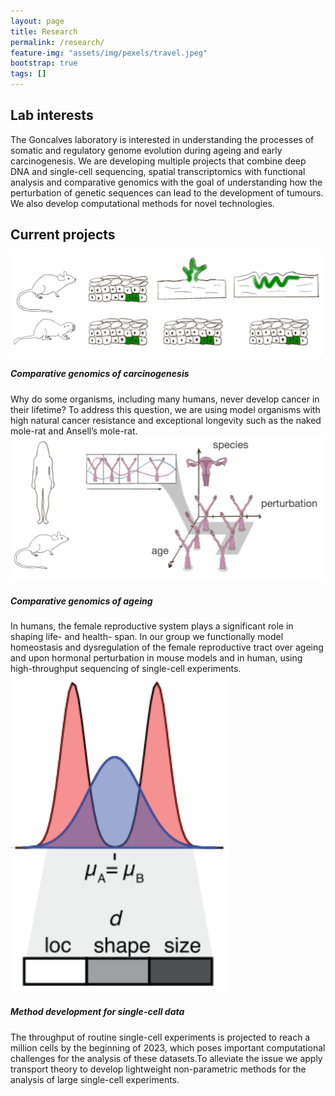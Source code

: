```yaml
---
layout: page
title: Research
permalink: /research/
feature-img: "assets/img/pexels/travel.jpeg"
bootstrap: true
tags: []
---
```


## Lab interests
The Goncalves laboratory is interested in understanding the processes of somatic and regulatory genome evolution during ageing and early carcinogenesis. We are developing multiple projects that combine deep DNA and single-cell sequencing, spatial transcriptomics with functional analysis and comparative genomics with the goal of understanding how the perturbation of genetic sequences can lead to the development of tumours. We also develop computational methods for novel technologies.

## Current projects
<div class="container">
  <div class="row">
    <div class="col-md">
      <div class="card border-0 shadow">
        <img src="/assets/img/carcinogenesis.png" class="card-img-top" width="500" alt="...">
        <div class="card-body">
          <h5 class="card-title mb-0">Comparative genomics of carcinogenesis</h5>
          <div class="card-text text-black-50" width="500">Why do some organisms, including many humans, never develop cancer in their lifetime? To address this question, we are using model organisms with high natural cancer resistance and exceptional longevity such as the naked mole-rat and Ansell’s mole-rat.</div>
        </div>
      </div>
    </div>
    <div class="col-md">
      <div class="card border-0 shadow">
        <img src="/assets/img/ageing.png" class="card-img-top" width="500" alt="...">
        <div class="card-body">
          <h5 class="card-title mb-0">Comparative genomics of ageing</h5>
          <div class="card-text text-black-50">In humans, the female reproductive system plays a significant role in shaping life- and health- span. In our group we functionally model homeostasis and dysregulation of the female reproductive tract over ageing and upon hormonal perturbation in mouse models and in human, using high-throughput sequencing of single-cell experiments.</div>
        </div>
      </div>
    </div>
  </div>
  <div class="row">
    <div class="col-4">
      <div class="card border-0 shadow">
	<img src="/assets/img/diffdistrib.png" class="card-img-top" width="350" alt="...">
        <div class="card-body">
          <h5 class="card-title mb-0">Method development for single-cell data</h5>
          <div class="card-text text-black-50">The throughput of routine single-cell experiments is projected to reach a million cells by the beginning of 2023, which poses important computational challenges for the analysis of these datasets.To alleviate the issue we apply transport theory to develop lightweight non-parametric methods for the analysis of large single-cell experiments.</div>
        </div>
      </div>
    </div>

  </div>
</div>

